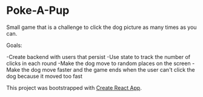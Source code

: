 # Poke-A-Pup

Small game that is a challenge to click the dog picture as many times as you can.

Goals:

-Create backend with users that persist
-Use state to track the number of clicks in each round
-Make the dog move to random places on the screen
-Make the dog move faster and the game ends when the user can't click the dog because it moved too fast

This project was bootstrapped with [Create React App](https://github.com/facebook/create-react-app).
